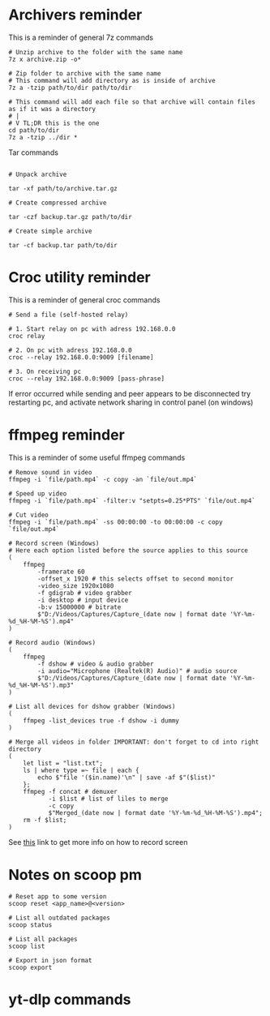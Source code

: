 # Archivers reminder

This is a reminder of general 7z commands

```nu
# Unzip archive to the folder with the same name
7z x archive.zip -o*

# Zip folder to archive with the same name
# This command will add directory as is inside of archive
7z a -tzip path/to/dir path/to/dir

# This command will add each file so that archive will contain files as if it was a directory
# |
# V TL;DR this is the one
cd path/to/dir
7z a -tzip ../dir *
```

Tar commands

```nu

# Unpack archive

tar -xf path/to/archive.tar.gz

# Create compressed archive

tar -czf backup.tar.gz path/to/dir

# Create simple archive

tar -cf backup.tar path/to/dir

```

# Croc utility reminder

This is a reminder of general croc commands

```nu
# Send a file (self-hosted relay)

# 1. Start relay on pc with adress 192.168.0.0
croc relay

# 2. On pc with adress 192.168.0.0
croc --relay 192.168.0.0:9009 [filename]

# 3. On receiving pc
croc --relay 192.168.0.0:9009 [pass-phrase]
```

If error occurred while sending and peer appears to be disconnected try
restarting pc, and activate network sharing in control panel (on windows)

# ffmpeg reminder

This is a reminder of some useful ffmpeg commands

```nu
# Remove sound in video
ffmpeg -i `file/path.mp4` -c copy -an `file/out.mp4`

# Speed up video
ffmpeg -i `file/path.mp4` -filter:v "setpts=0.25*PTS" `file/out.mp4`

# Cut video
ffmpeg -i `file/path.mp4` -ss 00:00:00 -to 00:00:00 -c copy `file/out.mp4`

# Record screen (Windows)
# Here each option listed before the source applies to this source
(
    ffmpeg
        -framerate 60
        -offset_x 1920 # this selects offset to second monitor
        -video_size 1920x1080
        -f gdigrab # video grabber
        -i desktop # input device
        -b:v 15000000 # bitrate
        $"D:/Videos/Captures/Capture_(date now | format date '%Y-%m-%d_%H-%M-%S').mp4"
)

# Record audio (Windows)
(
    ffmpeg
        -f dshow # video & audio grabber
        -i audio="Microphone (Realtek(R) Audio)" # audio source
        $"D:/Videos/Captures/Capture_(date now | format date '%Y-%m-%d_%H-%M-%S').mp3"
)

# List all devices for dshow grabber (Windows)
(
    ffmpeg -list_devices true -f dshow -i dummy
)

# Merge all videos in folder IMPORTANT: don't forget to cd into right directory
(
    let list = "list.txt";
    ls | where type =~ file | each {
        echo $"file '($in.name)'\n" | save -af $"($list)"
    };
    ffmpeg -f concat # demuxer
           -i $list # list of liles to merge
           -c copy
           $"Merged_(date now | format date '%Y-%m-%d_%H-%M-%S').mp4";
    rm -f $list;
)
```

See [this](https://trac.ffmpeg.org/wiki/Capture/Desktop) link to get more info on how to record screen

# Notes on scoop pm

```nu
# Reset app to some version
scoop reset <app_name>@<version>

# List all outdated packages
scoop status

# List all packages
scoop list

# Export in json format
scoop export
```

# yt-dlp commands
